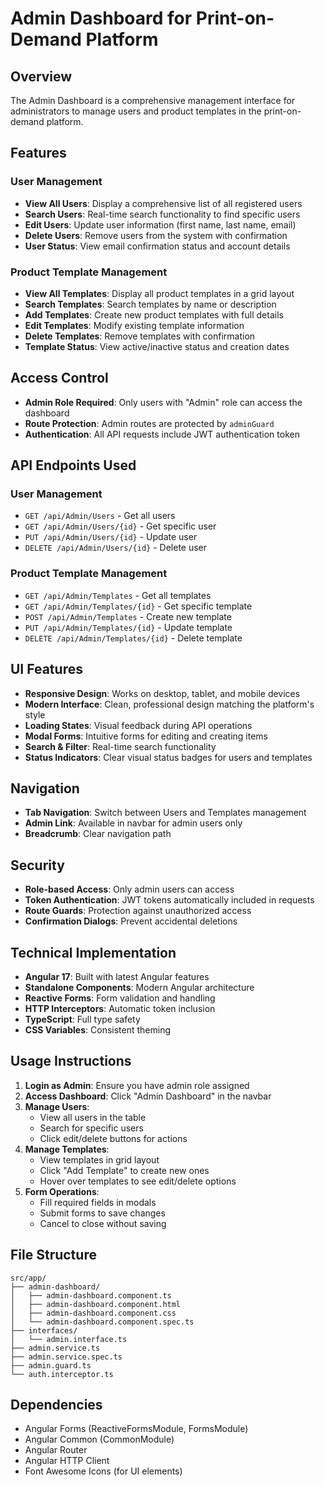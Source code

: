 # Admin Dashboard for Print-on-Demand Platform

## Overview

The Admin Dashboard is a comprehensive management interface for administrators to manage users and product templates in the print-on-demand platform.

## Features

### User Management

- **View All Users**: Display a comprehensive list of all registered users
- **Search Users**: Real-time search functionality to find specific users
- **Edit Users**: Update user information (first name, last name, email)
- **Delete Users**: Remove users from the system with confirmation
- **User Status**: View email confirmation status and account details

### Product Template Management

- **View All Templates**: Display all product templates in a grid layout
- **Search Templates**: Search templates by name or description
- **Add Templates**: Create new product templates with full details
- **Edit Templates**: Modify existing template information
- **Delete Templates**: Remove templates with confirmation
- **Template Status**: View active/inactive status and creation dates

## Access Control

- **Admin Role Required**: Only users with "Admin" role can access the dashboard
- **Route Protection**: Admin routes are protected by `adminGuard`
- **Authentication**: All API requests include JWT authentication token

## API Endpoints Used

### User Management

- `GET /api/Admin/Users` - Get all users
- `GET /api/Admin/Users/{id}` - Get specific user
- `PUT /api/Admin/Users/{id}` - Update user
- `DELETE /api/Admin/Users/{id}` - Delete user

### Product Template Management

- `GET /api/Admin/Templates` - Get all templates
- `GET /api/Admin/Templates/{id}` - Get specific template
- `POST /api/Admin/Templates` - Create new template
- `PUT /api/Admin/Templates/{id}` - Update template
- `DELETE /api/Admin/Templates/{id}` - Delete template

## UI Features

- **Responsive Design**: Works on desktop, tablet, and mobile devices
- **Modern Interface**: Clean, professional design matching the platform's style
- **Loading States**: Visual feedback during API operations
- **Modal Forms**: Intuitive forms for editing and creating items
- **Search & Filter**: Real-time search functionality
- **Status Indicators**: Clear visual status badges for users and templates

## Navigation

- **Tab Navigation**: Switch between Users and Templates management
- **Admin Link**: Available in navbar for admin users only
- **Breadcrumb**: Clear navigation path

## Security

- **Role-based Access**: Only admin users can access
- **Token Authentication**: JWT tokens automatically included in requests
- **Route Guards**: Protection against unauthorized access
- **Confirmation Dialogs**: Prevent accidental deletions

## Technical Implementation

- **Angular 17**: Built with latest Angular features
- **Standalone Components**: Modern Angular architecture
- **Reactive Forms**: Form validation and handling
- **HTTP Interceptors**: Automatic token inclusion
- **TypeScript**: Full type safety
- **CSS Variables**: Consistent theming

## Usage Instructions

1. **Login as Admin**: Ensure you have admin role assigned
2. **Access Dashboard**: Click "Admin Dashboard" in the navbar
3. **Manage Users**:
   - View all users in the table
   - Search for specific users
   - Click edit/delete buttons for actions
4. **Manage Templates**:
   - View templates in grid layout
   - Click "Add Template" to create new ones
   - Hover over templates to see edit/delete options
5. **Form Operations**:
   - Fill required fields in modals
   - Submit forms to save changes
   - Cancel to close without saving

## File Structure

```
src/app/
├── admin-dashboard/
│   ├── admin-dashboard.component.ts
│   ├── admin-dashboard.component.html
│   ├── admin-dashboard.component.css
│   └── admin-dashboard.component.spec.ts
├── interfaces/
│   └── admin.interface.ts
├── admin.service.ts
├── admin.service.spec.ts
├── admin.guard.ts
└── auth.interceptor.ts
```

## Dependencies

- Angular Forms (ReactiveFormsModule, FormsModule)
- Angular Common (CommonModule)
- Angular Router
- Angular HTTP Client
- Font Awesome Icons (for UI elements)
